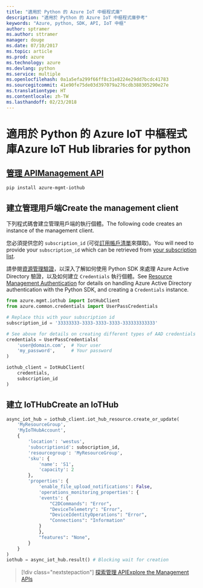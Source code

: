 ```yaml
---
title: "適用於 Python 的 Azure IoT 中樞程式庫"
description: "適用於 Python 的 Azure IoT 中樞程式庫參考"
keywords: "Azure, python, SDK, API, IoT 中樞"
author: sptramer
ms.author: sttramer
manager: douge
ms.date: 07/10/2017
ms.topic: article
ms.prod: azure
ms.technology: azure
ms.devlang: python
ms.service: multiple
ms.openlocfilehash: 0a1a5efa299f66ff8c31e8224e29dd7bcdc41783
ms.sourcegitcommit: 41e90fe75de03d397079a276cdb388305290e27e
ms.translationtype: HT
ms.contentlocale: zh-TW
ms.lasthandoff: 02/23/2018
---
```

# <a name="azure-iot-hub-libraries-for-python"></a><span data-ttu-id="32d9a-104">適用於 Python 的 Azure IoT 中樞程式庫</span><span class="sxs-lookup"><span data-stu-id="32d9a-104">Azure IoT Hub libraries for python</span></span>

## <a name="management-apipythonapioverviewazureiotmanagement"></a>[<span data-ttu-id="32d9a-105">管理 API</span><span class="sxs-lookup"><span data-stu-id="32d9a-105">Management API</span></span>](/python/api/overview/azure/iot/management)

```bash
pip install azure-mgmt-iothub
```

## <a name="create-the-management-client"></a><span data-ttu-id="32d9a-106">建立管理用戶端</span><span class="sxs-lookup"><span data-stu-id="32d9a-106">Create the management client</span></span>

<span data-ttu-id="32d9a-107">下列程式碼會建立管理用戶端的執行個體。</span><span class="sxs-lookup"><span data-stu-id="32d9a-107">The following code creates an instance of the management client.</span></span>

<span data-ttu-id="32d9a-108">您必須提供您的 ``subscription_id`` (可從[訂用帳戶清單](https://manage.windowsazure.com/#Workspaces/AdminTasks/SubscriptionMapping)來擷取)。</span><span class="sxs-lookup"><span data-stu-id="32d9a-108">You will need to provide your ``subscription_id`` which can be retrieved from [your subscription list](https://manage.windowsazure.com/#Workspaces/AdminTasks/SubscriptionMapping).</span></span>

<span data-ttu-id="32d9a-109">請參閱[資源管理驗證](/python/azure/python-sdk-azure-authenticate)，以深入了解如何使用 Python SDK 來處理 Azure Active Directory 驗證，以及如何建立 ``Credentials`` 執行個體。</span><span class="sxs-lookup"><span data-stu-id="32d9a-109">See [Resource Management Authentication](/python/azure/python-sdk-azure-authenticate) for details on handling Azure Active Directory authentication with the Python SDK, and creating a ``Credentials`` instance.</span></span>

```python
from azure.mgmt.iothub import IotHubClient
from azure.common.credentials import UserPassCredentials

# Replace this with your subscription id
subscription_id = '33333333-3333-3333-3333-333333333333'

# See above for details on creating different types of AAD credentials
credentials = UserPassCredentials(
    'user@domain.com',  # Your user
    'my_password',      # Your password
)

iothub_client = IotHubClient(
    credentials,
    subscription_id
)
```

## <a name="create-an-iothub"></a><span data-ttu-id="32d9a-110">建立 IoTHub</span><span class="sxs-lookup"><span data-stu-id="32d9a-110">Create an IoTHub</span></span>
```python
async_iot_hub = iothub_client.iot_hub_resource.create_or_update(
    'MyResourceGroup',
    'MyIoTHubAccount',
    {
        'location': 'westus',
        'subscriptionid': subscription_id,
        'resourcegroup': 'MyResourceGroup',
        'sku': {
            'name': 'S1',
            'capacity': 2
        },
        'properties': {
            'enable_file_upload_notifications': False,
            'operations_monitoring_properties': {
            'events': {
                "C2DCommands": "Error",
                "DeviceTelemetry": "Error",
                "DeviceIdentityOperations": "Error",
                "Connections": "Information"
            }
            },
            "features": "None",
        }
    }
)
iothub = async_iot_hub.result() # Blocking wait for creation
```

> [!div class="nextstepaction"]
> [<span data-ttu-id="32d9a-111">探索管理 API</span><span class="sxs-lookup"><span data-stu-id="32d9a-111">Explore the Management APIs</span></span>](/python/api/overview/azure/iot/management)